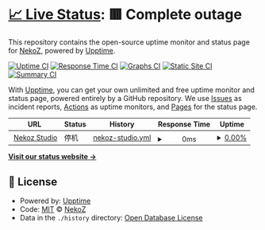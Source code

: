 # [📈 Live Status](https://demo.upptime.js.org): <!--live status--> **🟥 Complete outage**

This repository contains the open-source uptime monitor and status page for [NekoZ](https://nekoz.top), powered by [Upptime](https://github.com/upptime/upptime).

[![Uptime CI](https://github.com/wlky-0106/upptime/workflows/Uptime%20CI/badge.svg)](https://github.com/wlky-0106/upptime/actions?query=workflow%3A%22Uptime+CI%22)
[![Response Time CI](https://github.com/wlky-0106/upptime/workflows/Response%20Time%20CI/badge.svg)](https://github.com/wlky-0106/upptime/actions?query=workflow%3A%22Response+Time+CI%22)
[![Graphs CI](https://github.com/wlky-0106/upptime/workflows/Graphs%20CI/badge.svg)](https://github.com/wlky-0106/upptime/actions?query=workflow%3A%22Graphs+CI%22)
[![Static Site CI](https://github.com/wlky-0106/upptime/workflows/Static%20Site%20CI/badge.svg)](https://github.com/wlky-0106/upptime/actions?query=workflow%3A%22Static+Site+CI%22)
[![Summary CI](https://github.com/wlky-0106/upptime/workflows/Summary%20CI/badge.svg)](https://github.com/wlky-0106/upptime/actions?query=workflow%3A%22Summary+CI%22)

With [Upptime](https://upptime.js.org), you can get your own unlimited and free uptime monitor and status page, powered entirely by a GitHub repository. We use [Issues](https://github.com/wlky-0106/upptime/issues) as incident reports, [Actions](https://github.com/wlky-0106/upptime/actions) as uptime monitors, and [Pages](https://demo.upptime.js.org) for the status page.

<!--start: status pages-->
<!-- This summary is generated by Upptime (https://github.com/upptime/upptime) -->
<!-- Do not edit this manually, your changes will be overwritten -->
<!-- prettier-ignore -->
| URL | Status | History | Response Time | Uptime |
| --- | ------ | ------- | ------------- | ------ |
| <img alt="" src="https://icons.duckduckgo.com/ip3/home.nekoz.top.ico" height="13"> [Nekoz Studio](https://home.nekoz.top) | 停机 | [nekoz-studio.yml](https://github.com/wlky-0106/upptime/commits/HEAD/history/nekoz-studio.yml) | <details><summary><img alt="Response time graph" src="./graphs/nekoz-studio/response-time-week.png" height="20"> 0ms</summary><br><a href="https://upptime.nekoz.top/history/nekoz-studio"><img alt="Response time 364" src="https://img.shields.io/endpoint?url=https%3A%2F%2Fraw.githubusercontent.com%2Fwlky-0106%2Fupptime%2FHEAD%2Fapi%2Fnekoz-studio%2Fresponse-time.json"></a><br><a href="https://upptime.nekoz.top/history/nekoz-studio"><img alt="24-hour response time 0" src="https://img.shields.io/endpoint?url=https%3A%2F%2Fraw.githubusercontent.com%2Fwlky-0106%2Fupptime%2FHEAD%2Fapi%2Fnekoz-studio%2Fresponse-time-day.json"></a><br><a href="https://upptime.nekoz.top/history/nekoz-studio"><img alt="7-day response time 0" src="https://img.shields.io/endpoint?url=https%3A%2F%2Fraw.githubusercontent.com%2Fwlky-0106%2Fupptime%2FHEAD%2Fapi%2Fnekoz-studio%2Fresponse-time-week.json"></a><br><a href="https://upptime.nekoz.top/history/nekoz-studio"><img alt="30-day response time 0" src="https://img.shields.io/endpoint?url=https%3A%2F%2Fraw.githubusercontent.com%2Fwlky-0106%2Fupptime%2FHEAD%2Fapi%2Fnekoz-studio%2Fresponse-time-month.json"></a><br><a href="https://upptime.nekoz.top/history/nekoz-studio"><img alt="1-year response time 369" src="https://img.shields.io/endpoint?url=https%3A%2F%2Fraw.githubusercontent.com%2Fwlky-0106%2Fupptime%2FHEAD%2Fapi%2Fnekoz-studio%2Fresponse-time-year.json"></a></details> | <details><summary><a href="https://upptime.nekoz.top/history/nekoz-studio">0.00%</a></summary><a href="https://upptime.nekoz.top/history/nekoz-studio"><img alt="All-time uptime 67.38%" src="https://img.shields.io/endpoint?url=https%3A%2F%2Fraw.githubusercontent.com%2Fwlky-0106%2Fupptime%2FHEAD%2Fapi%2Fnekoz-studio%2Fuptime.json"></a><br><a href="https://upptime.nekoz.top/history/nekoz-studio"><img alt="24-hour uptime 0.00%" src="https://img.shields.io/endpoint?url=https%3A%2F%2Fraw.githubusercontent.com%2Fwlky-0106%2Fupptime%2FHEAD%2Fapi%2Fnekoz-studio%2Fuptime-day.json"></a><br><a href="https://upptime.nekoz.top/history/nekoz-studio"><img alt="7-day uptime 0.00%" src="https://img.shields.io/endpoint?url=https%3A%2F%2Fraw.githubusercontent.com%2Fwlky-0106%2Fupptime%2FHEAD%2Fapi%2Fnekoz-studio%2Fuptime-week.json"></a><br><a href="https://upptime.nekoz.top/history/nekoz-studio"><img alt="30-day uptime 0.00%" src="https://img.shields.io/endpoint?url=https%3A%2F%2Fraw.githubusercontent.com%2Fwlky-0106%2Fupptime%2FHEAD%2Fapi%2Fnekoz-studio%2Fuptime-month.json"></a><br><a href="https://upptime.nekoz.top/history/nekoz-studio"><img alt="1-year uptime 61.37%" src="https://img.shields.io/endpoint?url=https%3A%2F%2Fraw.githubusercontent.com%2Fwlky-0106%2Fupptime%2FHEAD%2Fapi%2Fnekoz-studio%2Fuptime-year.json"></a></details>

<!--end: status pages-->

[**Visit our status website →**](https://demo.upptime.js.org)

## 📄 License

- Powered by: [Upptime](https://github.com/upptime/upptime)
- Code: [MIT](./LICENSE) © [NekoZ](https://nekoz.top)
- Data in the `./history` directory: [Open Database License](https://opendatacommons.org/licenses/odbl/1-0/)
